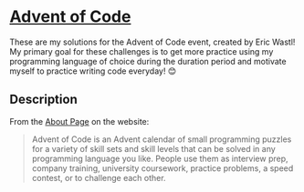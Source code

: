 # [Advent of Code](https://adventofcode.com/)
These are my solutions for the Advent of Code event, created by Eric Wastl!
My primary goal for these challenges is to get more practice using my programming language of choice during the duration period and motivate myself to practice writing code everyday! :blush:

## Description
From the [About Page](https://adventofcode.com/2022/about) on the website:
> Advent of Code is an Advent calendar of small programming puzzles for a variety of skill sets and skill levels that can be solved in any programming language you like. People use them as interview prep, company training, university coursework, practice problems, a speed contest, or to challenge each other.
